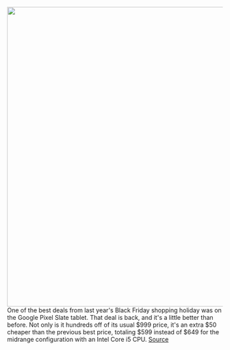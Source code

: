 <img src='https://cdn.vox-cdn.com/thumbor/SepUyeh_Sxth-LM-sqAz0GXulXs=/0x0:2040x1360/1200x800/filters:focal(842x644:1168x970)/cdn.vox-cdn.com/uploads/chorus_image/image/66419373/vpavic_181116_3087_0134.0.jpg' width='700px' /><br/>
One of the best deals from last year's Black Friday shopping holiday was on the Google Pixel Slate tablet. That deal is back, and it's a little better than before. Not only is it hundreds off of its usual $999 price, it's an extra $50 cheaper than the previous best price, totaling $599 instead of $649 for the midrange configuration with an Intel Core i5 CPU.
<a href='https://www.theverge.com/good-deals/2020/3/2/21161957/google-pixel-slate-tablet-chromebook-keyboard-pen-free-bundle-599'> Source <a/>